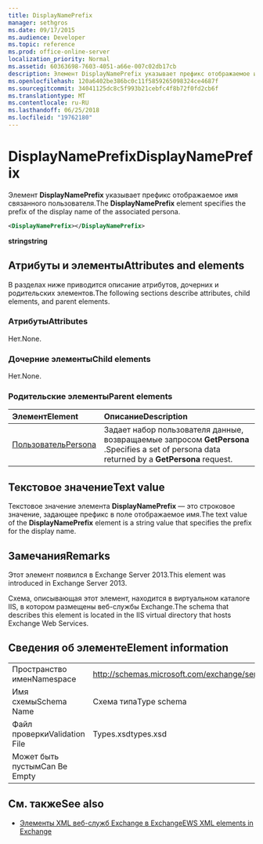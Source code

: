 ```yaml
---
title: DisplayNamePrefix
manager: sethgros
ms.date: 09/17/2015
ms.audience: Developer
ms.topic: reference
ms.prod: office-online-server
localization_priority: Normal
ms.assetid: 60363698-7603-4051-a66e-007c02db17cb
description: Элемент DisplayNamePrefix указывает префикс отображаемое имя связанного пользователя.
ms.openlocfilehash: 120a6402be386bc0c11f5859265098324ce4687f
ms.sourcegitcommit: 34041125dc8c5f993b21cebfc4f8b72f0fd2cb6f
ms.translationtype: MT
ms.contentlocale: ru-RU
ms.lasthandoff: 06/25/2018
ms.locfileid: "19762180"
---
```

# <a name="displaynameprefix"></a><span data-ttu-id="6191b-103">DisplayNamePrefix</span><span class="sxs-lookup"><span data-stu-id="6191b-103">DisplayNamePrefix</span></span>

<span data-ttu-id="6191b-104">Элемент **DisplayNamePrefix** указывает префикс отображаемое имя связанного пользователя.</span><span class="sxs-lookup"><span data-stu-id="6191b-104">The **DisplayNamePrefix** element specifies the prefix of the display name of the associated persona.</span></span> 
  
```xml
<DisplayNamePrefix></DisplayNamePrefix>
```

 <span data-ttu-id="6191b-105">**string**</span><span class="sxs-lookup"><span data-stu-id="6191b-105">**string**</span></span>
## <a name="attributes-and-elements"></a><span data-ttu-id="6191b-106">Атрибуты и элементы</span><span class="sxs-lookup"><span data-stu-id="6191b-106">Attributes and elements</span></span>

<span data-ttu-id="6191b-107">В разделах ниже приводится описание атрибутов, дочерних и родительских элементов.</span><span class="sxs-lookup"><span data-stu-id="6191b-107">The following sections describe attributes, child elements, and parent elements.</span></span>
  
### <a name="attributes"></a><span data-ttu-id="6191b-108">Атрибуты</span><span class="sxs-lookup"><span data-stu-id="6191b-108">Attributes</span></span>

<span data-ttu-id="6191b-109">Нет.</span><span class="sxs-lookup"><span data-stu-id="6191b-109">None.</span></span>
  
### <a name="child-elements"></a><span data-ttu-id="6191b-110">Дочерние элементы</span><span class="sxs-lookup"><span data-stu-id="6191b-110">Child elements</span></span>

<span data-ttu-id="6191b-111">Нет.</span><span class="sxs-lookup"><span data-stu-id="6191b-111">None.</span></span>
  
### <a name="parent-elements"></a><span data-ttu-id="6191b-112">Родительские элементы</span><span class="sxs-lookup"><span data-stu-id="6191b-112">Parent elements</span></span>

|<span data-ttu-id="6191b-113">**Элемент**</span><span class="sxs-lookup"><span data-stu-id="6191b-113">**Element**</span></span>|<span data-ttu-id="6191b-114">**Описание**</span><span class="sxs-lookup"><span data-stu-id="6191b-114">**Description**</span></span>|
|:-----|:-----|
|[<span data-ttu-id="6191b-115">Пользователь</span><span class="sxs-lookup"><span data-stu-id="6191b-115">Persona</span></span>](persona.md) <br/> |<span data-ttu-id="6191b-116">Задает набор пользователя данные, возвращаемые запросом **GetPersona** .</span><span class="sxs-lookup"><span data-stu-id="6191b-116">Specifies a set of persona data returned by a **GetPersona** request.</span></span>  <br/> |
   
## <a name="text-value"></a><span data-ttu-id="6191b-117">Текстовое значение</span><span class="sxs-lookup"><span data-stu-id="6191b-117">Text value</span></span>

<span data-ttu-id="6191b-118">Текстовое значение элемента **DisplayNamePrefix** — это строковое значение, задающее префикс в поле отображаемое имя.</span><span class="sxs-lookup"><span data-stu-id="6191b-118">The text value of the **DisplayNamePrefix** element is a string value that specifies the prefix for the display name.</span></span> 
  
## <a name="remarks"></a><span data-ttu-id="6191b-119">Замечания</span><span class="sxs-lookup"><span data-stu-id="6191b-119">Remarks</span></span>

<span data-ttu-id="6191b-120">Этот элемент появился в Exchange Server 2013.</span><span class="sxs-lookup"><span data-stu-id="6191b-120">This element was introduced in Exchange Server 2013.</span></span>
  
<span data-ttu-id="6191b-121">Схема, описывающая этот элемент, находится в виртуальном каталоге IIS, в котором размещены веб-службы Exchange.</span><span class="sxs-lookup"><span data-stu-id="6191b-121">The schema that describes this element is located in the IIS virtual directory that hosts Exchange Web Services.</span></span>
  
## <a name="element-information"></a><span data-ttu-id="6191b-122">Сведения об элементе</span><span class="sxs-lookup"><span data-stu-id="6191b-122">Element information</span></span>

|||
|:-----|:-----|
|<span data-ttu-id="6191b-123">Пространство имен</span><span class="sxs-lookup"><span data-stu-id="6191b-123">Namespace</span></span>  <br/> |http://schemas.microsoft.com/exchange/services/2006/types  <br/> |
|<span data-ttu-id="6191b-124">Имя схемы</span><span class="sxs-lookup"><span data-stu-id="6191b-124">Schema Name</span></span>  <br/> |<span data-ttu-id="6191b-125">Схема типа</span><span class="sxs-lookup"><span data-stu-id="6191b-125">Type schema</span></span>  <br/> |
|<span data-ttu-id="6191b-126">Файл проверки</span><span class="sxs-lookup"><span data-stu-id="6191b-126">Validation File</span></span>  <br/> |<span data-ttu-id="6191b-127">Types.xsd</span><span class="sxs-lookup"><span data-stu-id="6191b-127">types.xsd</span></span>  <br/> |
|<span data-ttu-id="6191b-128">Может быть пустым</span><span class="sxs-lookup"><span data-stu-id="6191b-128">Can Be Empty</span></span>  <br/> ||
   
## <a name="see-also"></a><span data-ttu-id="6191b-129">См. также</span><span class="sxs-lookup"><span data-stu-id="6191b-129">See also</span></span>

- [<span data-ttu-id="6191b-130">Элементы XML веб-служб Exchange в Exchange</span><span class="sxs-lookup"><span data-stu-id="6191b-130">EWS XML elements in Exchange</span></span>](ews-xml-elements-in-exchange.md)

